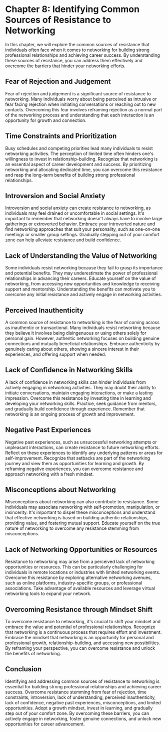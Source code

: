 Chapter 8: Identifying Common Sources of Resistance to Networking
=================================================================

In this chapter, we will explore the common sources of resistance that individuals often face when it comes to networking for building strong professional relationships and achieving career success. By understanding these sources of resistance, you can address them effectively and overcome the barriers that hinder your networking efforts.

Fear of Rejection and Judgement
-------------------------------

Fear of rejection and judgement is a significant source of resistance to networking. Many individuals worry about being perceived as intrusive or fear facing rejection when initiating conversations or reaching out to new contacts. Overcoming this fear involves reframing rejection as a normal part of the networking process and understanding that each interaction is an opportunity for growth and connection.

Time Constraints and Prioritization
-----------------------------------

Busy schedules and competing priorities lead many individuals to resist networking activities. The perception of limited time often hinders one's willingness to invest in relationship-building. Recognize that networking is an essential aspect of career development and success. By prioritizing networking and allocating dedicated time, you can overcome this resistance and reap the long-term benefits of building strong professional relationships.

Introversion and Social Anxiety
-------------------------------

Introversion and social anxiety can create resistance to networking, as individuals may feel drained or uncomfortable in social settings. It's important to remember that networking doesn't always have to involve large gatherings or extroverted behavior. Embrace your introverted nature and find networking approaches that suit your personality, such as one-on-one meetings or smaller group settings. Gradually stepping out of your comfort zone can help alleviate resistance and build confidence.

Lack of Understanding the Value of Networking
---------------------------------------------

Some individuals resist networking because they fail to grasp its importance and potential benefits. They may underestimate the power of professional relationships in advancing their careers. Educate yourself on the value of networking, from accessing new opportunities and knowledge to receiving support and mentorship. Understanding the benefits can motivate you to overcome any initial resistance and actively engage in networking activities.

Perceived Inauthenticity
------------------------

A common source of resistance to networking is the fear of coming across as inauthentic or transactional. Many individuals resist networking because they believe it involves being disingenuous or using others solely for personal gain. However, authentic networking focuses on building genuine connections and mutually beneficial relationships. Embrace authenticity by genuinely caring about others, showing a sincere interest in their experiences, and offering support when needed.

Lack of Confidence in Networking Skills
---------------------------------------

A lack of confidence in networking skills can hinder individuals from actively engaging in networking activities. They may doubt their ability to initiate conversations, maintain engaging interactions, or make a lasting impression. Overcome this resistance by investing time in learning and developing your networking skills. Practice, seek guidance from mentors, and gradually build confidence through experience. Remember that networking is an ongoing process of growth and improvement.

Negative Past Experiences
-------------------------

Negative past experiences, such as unsuccessful networking attempts or unpleasant interactions, can create resistance to future networking efforts. Reflect on these experiences to identify any underlying patterns or areas for self-improvement. Recognize that setbacks are part of the networking journey and view them as opportunities for learning and growth. By reframing negative experiences, you can overcome resistance and approach networking with a fresh mindset.

Misconceptions about Networking
-------------------------------

Misconceptions about networking can also contribute to resistance. Some individuals may associate networking with self-promotion, manipulation, or insincerity. It's important to dispel these misconceptions and understand that effective networking is based on building authentic relationships, providing value, and fostering mutual support. Educate yourself on the true nature of networking to overcome any resistance stemming from misconceptions.

Lack of Networking Opportunities or Resources
---------------------------------------------

Resistance to networking may arise from a perceived lack of networking opportunities or resources. This can be particularly challenging for individuals in remote locations or industries with limited networking events. Overcome this resistance by exploring alternative networking avenues, such as online platforms, industry-specific groups, or professional associations. Take advantage of available resources and leverage virtual networking tools to expand your network.

Overcoming Resistance through Mindset Shift
-------------------------------------------

To overcome resistance to networking, it's crucial to shift your mindset and embrace the value and potential of professional relationships. Recognize that networking is a continuous process that requires effort and investment. Embrace the mindset that networking is an opportunity for personal and professional growth, relationship-building, and accessing new possibilities. By reframing your perspective, you can overcome resistance and unlock the benefits of networking.

Conclusion
----------

Identifying and addressing common sources of resistance to networking is essential for building strong professional relationships and achieving career success. Overcome resistance stemming from fear of rejection, time constraints, introversion, lack of understanding, perceived inauthenticity, lack of confidence, negative past experiences, misconceptions, and limited opportunities. Adopt a growth mindset, invest in learning, and gradually step out of your comfort zone. By overcoming these barriers, you can actively engage in networking, foster genuine connections, and unlock new opportunities for career advancement.
